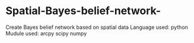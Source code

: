 # Spatial-Bayes-belief-network-
Create Bayes belief network based on spatial data
Language used: python
Mudule used: arcpy scipy numpy

